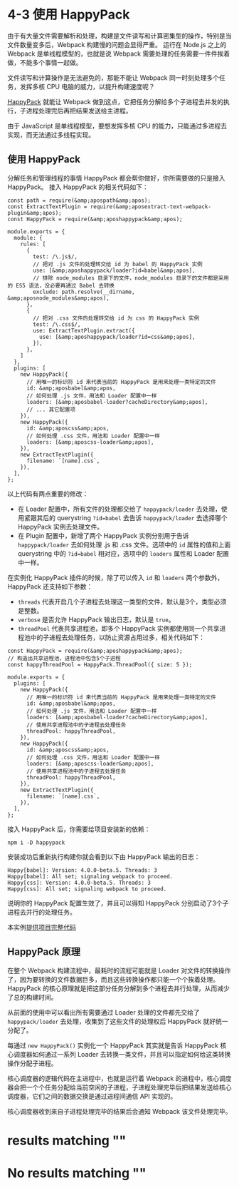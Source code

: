
# 4-3 使用 HappyPack

由于有大量文件需要解析和处理，构建是文件读写和计算密集型的操作，特别是当文件数量变多后，Webpack 构建慢的问题会显得严重。
运行在 Node.js 之上的 Webpack 是单线程模型的，也就是说 Webpack 需要处理的任务需要一件件挨着做，不能多个事情一起做。

文件读写和计算操作是无法避免的，那能不能让 Webpack 同一时刻处理多个任务，发挥多核 CPU 电脑的威力，以提升构建速度呢？

[HappyPack](https://github.com/amireh/happypack) 就能让 Webpack 做到这点，它把任务分解给多个子进程去并发的执行，子进程处理完后再把结果发送给主进程。

> 
由于 JavaScript 是单线程模型，要想发挥多核 CPU 的能力，只能通过多进程去实现，而无法通过多线程实现。


## 使用 HappyPack

分解任务和管理线程的事情 HappyPack 都会帮你做好，你所需要做的只是接入 HappyPack。
接入 HappyPack 的相关代码如下：

```
const path = require(&amp;apospath&amp;apos);
const ExtractTextPlugin = require(&amp;aposextract-text-webpack-plugin&amp;apos);
const HappyPack = require(&amp;aposhappypack&amp;apos);

module.exports = {
  module: {
    rules: [
      {
        test: /\.js$/,
        // 把对 .js 文件的处理转交给 id 为 babel 的 HappyPack 实例
        use: [&amp;aposhappypack/loader?id=babel&amp;apos],
        // 排除 node_modules 目录下的文件，node_modules 目录下的文件都是采用的 ES5 语法，没必要再通过 Babel 去转换
        exclude: path.resolve(__dirname, &amp;aposnode_modules&amp;apos),
      },
      {
        // 把对 .css 文件的处理转交给 id 为 css 的 HappyPack 实例
        test: /\.css$/,
        use: ExtractTextPlugin.extract({
          use: [&amp;aposhappypack/loader?id=css&amp;apos],
        }),
      },
    ]
  },
  plugins: [
    new HappyPack({
      // 用唯一的标识符 id 来代表当前的 HappyPack 是用来处理一类特定的文件
      id: &amp;aposbabel&amp;apos,
      // 如何处理 .js 文件，用法和 Loader 配置中一样
      loaders: [&amp;aposbabel-loader?cacheDirectory&amp;apos],
      // ... 其它配置项
    }),
    new HappyPack({
      id: &amp;aposcss&amp;apos,
      // 如何处理 .css 文件，用法和 Loader 配置中一样
      loaders: [&amp;aposcss-loader&amp;apos],
    }),
    new ExtractTextPlugin({
      filename: `[name].css`,
    }),
  ],
};

```

以上代码有两点重要的修改：

- 在 Loader 配置中，所有文件的处理都交给了 `happypack/loader` 去处理，使用紧跟其后的 querystring `?id=babel` 去告诉 `happypack/loader` 去选择哪个 HappyPack 实例去处理文件。
- 在 Plugin 配置中，新增了两个 HappyPack 实例分别用于告诉 `happypack/loader` 去如何处理 .js 和 .css 文件。选项中的 `id` 属性的值和上面 querystring 中的 `?id=babel` 相对应，选项中的 `loaders` 属性和 Loader 配置中一样。

在实例化 HappyPack 插件的时候，除了可以传入 `id` 和 `loaders` 两个参数外，HappyPack 还支持如下参数：

- `threads` 代表开启几个子进程去处理这一类型的文件，默认是3个，类型必须是整数。
- `verbose` 是否允许 HappyPack 输出日志，默认是 `true`。
- `threadPool` 代表共享进程池，即多个 HappyPack 实例都使用同一个共享进程池中的子进程去处理任务，以防止资源占用过多，相关代码如下：

```
const HappyPack = require(&amp;aposhappypack&amp;apos);
// 构造出共享进程池，进程池中包含5个子进程
const happyThreadPool = HappyPack.ThreadPool({ size: 5 });

module.exports = {
  plugins: [
    new HappyPack({
      // 用唯一的标识符 id 来代表当前的 HappyPack 是用来处理一类特定的文件
      id: &amp;aposbabel&amp;apos,
      // 如何处理 .js 文件，用法和 Loader 配置中一样
      loaders: [&amp;aposbabel-loader?cacheDirectory&amp;apos],
      // 使用共享进程池中的子进程去处理任务
      threadPool: happyThreadPool,
    }),
    new HappyPack({
      id: &amp;aposcss&amp;apos,
      // 如何处理 .css 文件，用法和 Loader 配置中一样
      loaders: [&amp;aposcss-loader&amp;apos],
      // 使用共享进程池中的子进程去处理任务
      threadPool: happyThreadPool,
    }),
    new ExtractTextPlugin({
      filename: `[name].css`,
    }),
  ],
};

```

接入 HappyPack 后，你需要给项目安装新的依赖：

```
npm i -D happypack

```

安装成功后重新执行构建你就会看到以下由 HappyPack 输出的日志：

```
Happy[babel]: Version: 4.0.0-beta.5. Threads: 3
Happy[babel]: All set; signaling webpack to proceed.
Happy[css]: Version: 4.0.0-beta.5. Threads: 3
Happy[css]: All set; signaling webpack to proceed.

```

说明你的 HappyPack 配置生效了，并且可以得知 HappyPack 分别启动了3个子进程去并行的处理任务。

> 
本实例[提供项目完整代码](http://webpack.wuhaolin.cn/4-3使用HappyPack.zip)


## HappyPack 原理

在整个 Webpack 构建流程中，最耗时的流程可能就是 Loader 对文件的转换操作了，因为要转换的文件数据巨多，而且这些转换操作都只能一个个挨着处理。
HappyPack 的核心原理就是把这部分任务分解到多个进程去并行处理，从而减少了总的构建时间。

从前面的使用中可以看出所有需要通过 Loader 处理的文件都先交给了 `happypack/loader` 去处理，收集到了这些文件的处理权后 HappyPack 就好统一分配了。

每通过 `new HappyPack()` 实例化一个 HappyPack 其实就是告诉 HappyPack 核心调度器如何通过一系列 Loader 去转换一类文件，并且可以指定如何给这类转换操作分配子进程。

核心调度器的逻辑代码在主进程中，也就是运行着 Webpack 的进程中，核心调度器会把一个个任务分配给当前空闲的子进程，子进程处理完毕后把结果发送给核心调度器，它们之间的数据交换是通过进程间通信 API 实现的。

核心调度器收到来自子进程处理完毕的结果后会通知 Webpack 该文件处理完毕。

#  results matching ""

# No results matching ""
